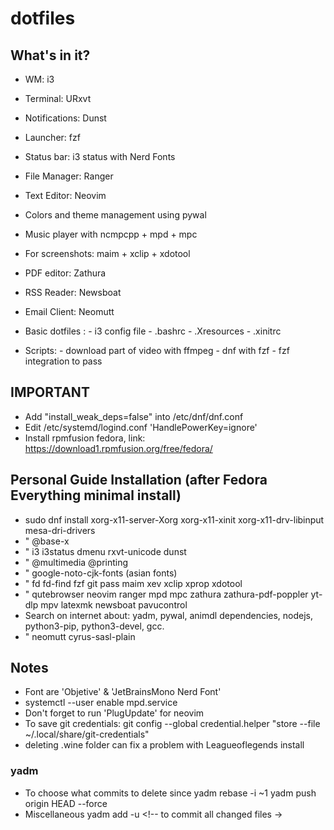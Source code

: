 # dotfiles

## What's in it?

- WM: i3
- Terminal: URxvt
- Notifications: Dunst
- Launcher: fzf
- Status bar: i3 status with Nerd Fonts
- File Manager: Ranger
- Text Editor: Neovim
- Colors and theme management using pywal
- Music player with ncmpcpp + mpd + mpc
- For screenshots: maim + xclip + xdotool
- PDF editor: Zathura
- RSS Reader: Newsboat
- Email Client: Neomutt
- Basic dotfiles :
		- i3 config file
		- .bashrc
		- .Xresources
		- .xinitrc

- Scripts: 
		- download part of video with ffmpeg
		- dnf with fzf
		- fzf integration to pass

## IMPORTANT

- Add "install_weak_deps=false" into /etc/dnf/dnf.conf
- Edit /etc/systemd/logind.conf 'HandlePowerKey=ignore'
- Install rpmfusion fedora, link: https://download1.rpmfusion.org/free/fedora/

## Personal Guide Installation (after Fedora Everything minimal install)

- sudo dnf install xorg-x11-server-Xorg xorg-x11-xinit xorg-x11-drv-libinput mesa-dri-drivers
- " @base-x 
- " i3 i3status dmenu rxvt-unicode dunst
- " @multimedia @printing
- " google-noto-cjk-fonts  (asian fonts)
- " fd fd-find fzf git pass maim xev xclip xprop xdotool  
- " qutebrowser neovim ranger mpd mpc zathura zathura-pdf-poppler yt-dlp mpv latexmk newsboat pavucontrol
- Search on internet about: yadm, pywal, animdl
  dependencies, nodejs, python3-pip, python3-devel, gcc. <!-- gcc probably is not necessary -->
- " neomutt cyrus-sasl-plain <!-- cyrus.. is for authentication when sending emails -->

## Notes
- Font are 'Objetive' & 'JetBrainsMono Nerd Font'
- systemctl --user enable mpd.service <!-- to run mpd at start -->
- Don't forget to run 'PlugUpdate' for neovim
- To save git credentials: 
	git config --global credential.helper "store --file ~/.local/share/git-credentials"
- deleting .wine folder can fix a problem with Leagueoflegends install

### yadm 
- To choose what commits to delete since <commit>
	yadm rebase -i <commit>~1 			<!-- to choose -->
	yadm push origin HEAD --force 	<!-- to rebase -->
- Miscellaneous
	yadm add -u 										<!-- to commit all changed files ->



